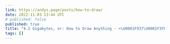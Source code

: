 ```yaml
---
link: https://andys.page/posts/how-to-draw/
date: 2022-11-03 13:44 UTC
# published: false
published: true
title: "4.2 Gigabytes, or: How to Draw Anything - ⌨️\U0001F937\U0001F3FB‍♂️\U0001F4F7"
tags: []
---
```



